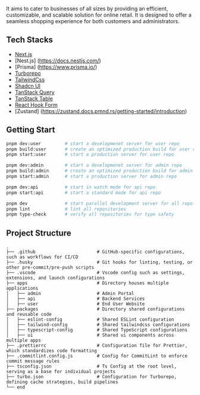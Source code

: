 It aims to cater to businesses of all sizes by providing an efficient, customizable, and scalable solution for online retail. It is designed to offer a seamless shopping experience for both customers and administrators.

## Tech Stacks

- [Next.js](https://nextjs.org/)
- [Nest.js] (https://docs.nestjs.com/)
- [Prisma] (https://www.prisma.io/)
- [Turborepo](https://turbo.build/repo/docs)
- [TailwindCss](https://tailwindcss.com/)
- [Shadcn UI](https://ui.shadcn.com/)
- [TanStack Query](https://tanstack.com/query/latest)
- [TanStack Table](https://tanstack.com/table/latest)
- [React Hook Form](https://react-hook-form.com/)
- [Zustand] (https://zustand.docs.pmnd.rs/getting-started/introduction)

## Getting Start

```bash
pnpm dev:user         # start a developmenet server for user repo
pnpm build:user       # create an optimized production build for user repo
pnpm start:user       # start a production server for user repo

pnpm dev:admin        # start a developmenet server for admin repo
pnpm build:admin      # create an optimized production build for admin repo
pnpm start:admin      # start a production server for admin repo

pnpm dev:api          # start in watch mode for api repo
pnpm start:api        # start a standard mode for api repo

pnpm dev              # start parallel development server for all repo
pnpm lint             # lint all repositories
pnpm type-check       # verify all repositories for type safety
```

## Project Structure

```shell
.
├── .github                       # GitHub-specific configurations, such as workflows for CI/CD
├── .husky                        # Git hooks for linting, testing, or other pre-commit/pre-push scripts
├── .vscode                       # Vscode config such as settings, extensions, and launch configurations
├── apps                          # Directory houses multiple applications
│   ├── admin                     # Admin Portal
│   ├── api                       # Backend Services
│   ├── user                      # End User Website
├── packages                      # Directory shared configurations and reusable code
│   ├── eslint-config             # Shared ESLint configuration
│   ├── tailwind-config           # Shared tailwindcss configurations
│   ├── typescript-config         # Shared TypeScript configurations
│   ├── ui                        # Shared ui components across multiple apps
├── .prettierrc                   # Configuration file for Prettier, which standardizes code formatting
├── .commitlint.config.js         # Config for CommitLint to enforce commit message rules
├── tsconfig.json                 # Ts Config at the root level, serving as a base for individual projects
├── turbo.json                    # Configuration for Turborepo, defining cache strategies, build pipelines
└── end
```
